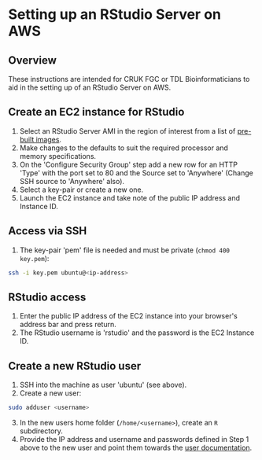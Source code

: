 # Setting up an RStudio Server on AWS

## Overview

These instructions are intended for CRUK FGC or TDL Bioinformaticians to aid in the setting up of an RStudio Server on AWS.

## Create an EC2 instance for RStudio

1. Select an RStudio Server AMI in the region of interest from a list of [pre-built images](https://www.louisaslett.com/RStudio_AMI/).
2. Make changes to the defaults to suit the required processor and memory specifications.
3. On the 'Configure Security Group' step add a new row for an HTTP 'Type' with the port set to 80 and the Source set to 'Anywhere' (Change SSH source to 'Anywhere' also).
4. Select a key-pair or create a new one.
5. Launch the EC2 instance and take note of the public IP address and Instance ID.

## Access via SSH

1. The key-pair 'pem' file is needed and must be private (`chmod 400 key.pem`):

```sh
ssh -i key.pem ubuntu@<ip-address>
```

## RStudio access

1. Enter the public IP address of the EC2 instance into your browser's address bar and press return.
2. The RStudio username is 'rstudio' and the password is the EC2 Instance ID.

## Create a new RStudio user

1. SSH into the machine as user 'ubuntu' (see above).
2. Create a new user:

```sh
sudo adduser <username>
```
3. In the new users home folder (`/home/<username>`), create an `R` subdirectory.
4. Provide the IP address and username and passwords defined in Step 1 above to the new user and point them towards the [user documentation](./README-user.md).
